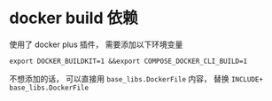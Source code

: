 # docker build 依赖
使用了 docker plus 插件， 需要添加以下环境变量
```shell
export DOCKER_BUILDKIT=1 &&export COMPOSE_DOCKER_CLI_BUILD=1
```
不想添加的话， 可以直接用 `base_libs.DockerFile` 内容， 替换 `INCLUDE+ base_libs.DockerFile`